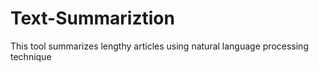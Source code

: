 # Text-Summariztion
This tool summarizes lengthy articles using natural language processing technique
